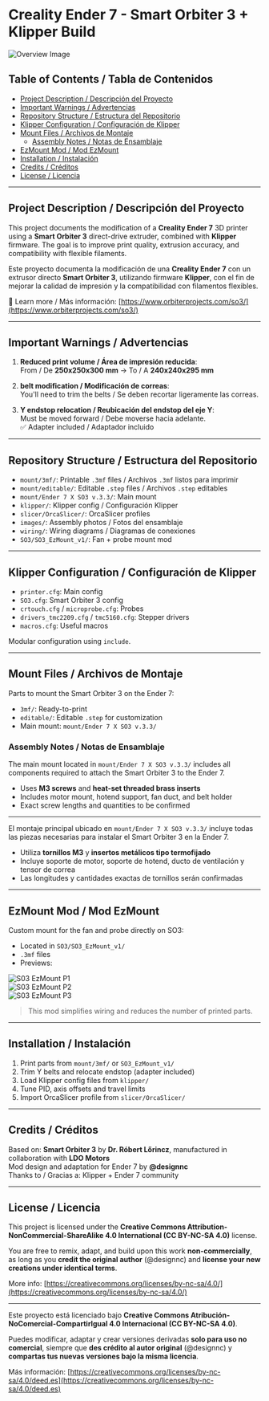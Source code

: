 # Creality Ender 7 - Smart Orbiter 3 + Klipper Build

![Overview Image](https://github.com/designnc/ender7-smart-orbiter-v3/raw/main/images/Ender%207%20X%20S03%20v3.3-1.png)

## Table of Contents / Tabla de Contenidos

- [Project Description / Descripción del Proyecto](#project-description--descripción-del-proyecto)
- [Important Warnings / Advertencias](#important-warnings--advertencias)
- [Repository Structure / Estructura del Repositorio](#repository-structure--estructura-del-repositorio)
- [Klipper Configuration / Configuración de Klipper](#klipper-configuration--configuración-de-klipper)
- [Mount Files / Archivos de Montaje](#mount-files--archivos-de-montaje)
  - [Assembly Notes / Notas de Ensamblaje](#assembly-notes--notas-de-ensamblaje)
- [EzMount Mod / Mod EzMount](#ezmount-mod--mod-ezmount)
- [Installation / Instalación](#installation--instalación)
- [Credits / Créditos](#credits--créditos)
- [License / Licencia](#license--licencia)

---

## Project Description / Descripción del Proyecto

This project documents the modification of a **Creality Ender 7** 3D printer using a **Smart Orbiter 3** direct-drive extruder, combined with **Klipper** firmware. The goal is to improve print quality, extrusion accuracy, and compatibility with flexible filaments.

Este proyecto documenta la modificación de una **Creality Ender 7** con un extrusor directo **Smart Orbiter 3**, utilizando firmware **Klipper**, con el fin de mejorar la calidad de impresión y la compatibilidad con filamentos flexibles.

🔗 Learn more / Más información: [https://www.orbiterprojects.com/so3/](https://www.orbiterprojects.com/so3/)

---

## Important Warnings / Advertencias

1. **Reduced print volume / Área de impresión reducida**:  
   From / De **250x250x300 mm** → To / A **240x240x295 mm**

2. **belt modification / Modificación de correas**:  
   You'll need to trim the belts / Se deben recortar ligeramente las correas.

3. **Y endstop relocation / Reubicación del endstop del eje Y**:  
   Must be moved forward / Debe moverse hacia adelante.  
   ✅ Adapter included / Adaptador incluido

---

## Repository Structure / Estructura del Repositorio

- `mount/3mf/`: Printable `.3mf` files / Archivos `.3mf` listos para imprimir  
- `mount/editable/`: Editable `.step` files / Archivos `.step` editables  
- `mount/Ender 7 X SO3 v.3.3/`: Main mount  
- `klipper/`: Klipper config / Configuración Klipper  
- `slicer/OrcaSlicer/`: OrcaSlicer profiles  
- `images/`: Assembly photos / Fotos del ensamblaje  
- `wiring/`: Wiring diagrams / Diagramas de conexiones  
- `SO3/SO3_EzMount_v1/`: Fan + probe mount mod

---

## Klipper Configuration / Configuración de Klipper

- `printer.cfg`: Main config  
- `SO3.cfg`: Smart Orbiter 3 config  
- `crtouch.cfg` / `microprobe.cfg`: Probes  
- `drivers_tmc2209.cfg` / `tmc5160.cfg`: Stepper drivers  
- `macros.cfg`: Useful macros

Modular configuration using `include`.

---

## Mount Files / Archivos de Montaje

Parts to mount the Smart Orbiter 3 on the Ender 7:

- `3mf/`: Ready-to-print  
- `editable/`: Editable `.step` for customization  
- Main mount: `mount/Ender 7 X SO3 v.3.3/`

### Assembly Notes / Notas de Ensamblaje

The main mount located in `mount/Ender 7 X SO3 v.3.3/` includes all components required to attach the Smart Orbiter 3 to the Ender 7.

- Uses **M3 screws** and **heat-set threaded brass inserts**
- Includes motor mount, hotend support, fan duct, and belt holder
- Exact screw lengths and quantities to be confirmed

---

El montaje principal ubicado en `mount/Ender 7 X SO3 v.3.3/` incluye todas las piezas necesarias para instalar el Smart Orbiter 3 en la Ender 7.

- Utiliza **tornillos M3** y **insertos metálicos tipo termofijado**
- Incluye soporte de motor, soporte de hotend, ducto de ventilación y tensor de correa
- Las longitudes y cantidades exactas de tornillos serán confirmadas

---

## EzMount Mod / Mod EzMount

Custom mount for the fan and probe directly on SO3:

- Located in `SO3/SO3_EzMount_v1/`
- `.3mf` files
- Previews:

![S03 EzMount P1](https://github.com/designnc/ender7-smart-orbiter-v3/raw/main/SO3/SO3_EzMount_v1/S03%20EzMount%20V1.0%20P1.png)  
![S03 EzMount P2](https://github.com/designnc/ender7-smart-orbiter-v3/raw/main/SO3/SO3_EzMount_v1/S03%20EzMount%20V1.0%20P2.png)  
![S03 EzMount P3](https://github.com/designnc/ender7-smart-orbiter-v3/raw/main/SO3/SO3_EzMount_v1/S03%20EzMount%20V1.0%20P3.png)

> This mod simplifies wiring and reduces the number of printed parts.

---

## Installation / Instalación

1. Print parts from `mount/3mf/` or `SO3_EzMount_v1/`  
2. Trim Y belts and relocate endstop (adapter included)  
3. Load Klipper config files from `klipper/`  
4. Tune PID, axis offsets and travel limits  
5. Import OrcaSlicer profile from `slicer/OrcaSlicer/`

---

## Credits / Créditos

Based on: **Smart Orbiter 3** by **Dr. Róbert Lőrincz**, manufactured in collaboration with **LDO Motors**  
Mod design and adaptation for Ender 7 by **@designnc**  
Thanks to / Gracias a: Klipper + Ender 7 community

---

## License / Licencia

This project is licensed under the **Creative Commons Attribution-NonCommercial-ShareAlike 4.0 International (CC BY-NC-SA 4.0)** license.

You are free to remix, adapt, and build upon this work **non-commercially**, as long as you **credit the original author** (@designnc) and **license your new creations under identical terms**.

More info: [https://creativecommons.org/licenses/by-nc-sa/4.0/](https://creativecommons.org/licenses/by-nc-sa/4.0/)

---

Este proyecto está licenciado bajo **Creative Commons Atribución-NoComercial-CompartirIgual 4.0 Internacional (CC BY-NC-SA 4.0)**.

Puedes modificar, adaptar y crear versiones derivadas **solo para uso no comercial**, siempre que **des crédito al autor original** (@designnc) y **compartas tus nuevas versiones bajo la misma licencia**.

Más información: [https://creativecommons.org/licenses/by-nc-sa/4.0/deed.es](https://creativecommons.org/licenses/by-nc-sa/4.0/deed.es)
